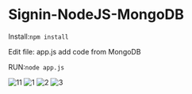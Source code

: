 # Signin-NodeJS-MongoDB

Install:```npm install```

Edit file: app.js add code from MongoDB

RUN:```node app.js```

![11](https://user-images.githubusercontent.com/42707869/70919235-11ba0700-2053-11ea-985b-32a4cbe28471.PNG)
![1](https://user-images.githubusercontent.com/42707869/70919229-11217080-2053-11ea-8049-311c20a968b2.PNG)
![2](https://user-images.githubusercontent.com/42707869/70919231-11ba0700-2053-11ea-828a-143e5f7dd633.PNG)
![3](https://user-images.githubusercontent.com/42707869/70919232-11ba0700-2053-11ea-8bc4-4911bba9e0f3.PNG)

